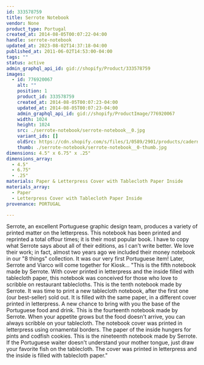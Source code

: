 ```yaml
---
id: 333578759
title: Serrote Notebook
vendor: None
product_type: Portugal
created_at: 2014-08-05T00:07:22-04:00
handle: serrote-notebook
updated_at: 2023-08-02T14:37:18-04:00
published_at: 2011-06-02T14:53:00-04:00
tags: ""
status: active
admin_graphql_api_id: gid://shopify/Product/333578759
images:
  - id: 776920067
    alt: ""
    position: 1
    product_id: 333578759
    created_at: 2014-08-05T00:07:23-04:00
    updated_at: 2014-08-05T00:07:23-04:00
    admin_graphql_api_id: gid://shopify/ProductImage/776920067
    width: 1024
    height: 1024
    src: ./serrote-notebook/serrote-notebook__0.jpg
    variant_ids: []
    oldSrc: https://cdn.shopify.com/s/files/1/0589/2901/products/caderno-toalha-de-mesa.jpeg?v=1407211643
    thumb: ./serrote-notebook/serrote-notebook__0-thumb.jpg
dimensions: 4.5" x 6.75" x .25"
dimensions_array:
  - 4.5"
  - 6.75"
  - .25"
materials: Paper & Letterpress Cover with Tablecloth Paper Inside
materials_array:
  - Paper
  - Letterpress Cover with Tablecloth Paper Inside
provenance: PORTUGAL

---
```


Serrote, an excellent Portuguese graphic design team, produces a variety of printed matter on the letterpress. This notebook has been printed and reprinted a total offour times; it is their most popular book. I have to copy what Serrote says about all of their editions, as I can't write better. We love their work; in fact, almost two years ago we included their money notebook in our "8 things" collection. It was our very first Portuguese item! Later, Serrote and Viarco will come together for Kiosk... "This is the fifth notebook made by Serrote. With cover printed in letterpress and the inside filled with tablecloth paper, this notebook was conceived for those who love to scribble on restaurant tablecloths. This is the tenth notebook made by Serrote. It was time to print a new tablecloth notebook, after the first one (our best-seller) sold out. It is filled with the same paper, in a different cover printed in letterpress. A new chance to bring with you the base of the Portuguese food and drink. This is the fourteenth notebook made by Serrote. When your appetite grows but the food doesn't arrive, you can always scribble on your tablecloth. The notebook cover was printed in letterpress using ornamental borders. The paper of the inside hungers for pints and codfish cookies. This is the nineteenth notebook made by Serrote. If the Portuguese waiter doesn't understand your mother tongue, just draw your favorite fish on the tablecloth. The cover was printed in letterpress and the inside is filled with tablecloth paper."